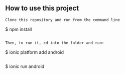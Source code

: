 ## How to use this project

```
Clone this repository and run from the command line 

```
$ npm install

```

Then, to run it, cd into the folder and run:

```
$ ionic platform add android
```
```
$ ionic run android
```



